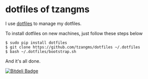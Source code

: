 dotfiles of tzangms
===================

I use [dotfiles](http://pypi.python.org/pypi/dotfiles/) to manage my dotfiles.


To install dotfiles on new machines, just follow these steps below

    $ sudo pip install dotfiles
    $ git clone https://github.com/tzangms/dotfiles ~/.dotfiles
    $ bash ~/.dotfiles/bootstrap.sh

And it's all done.


[![Bitdeli Badge](https://d2weczhvl823v0.cloudfront.net/tzangms/dotfiles/trend.png)](https://bitdeli.com/free "Bitdeli Badge")

